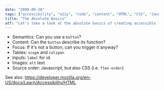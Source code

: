 ```yaml
---
date: "2099-09-28"
tags: ["accessibility", "a11y", "code", "content", "HTML", "CSS", "Javascript", "semantics"]
title: "The Absolute Basics"
atf: "Let's take a look at the absolute basics of creating accessible front-end code and content."
---
```


<ul class="solo-list">
<li>Semantics: Can you use a <code class='language-html'>button</code>?</li>
<li>Content: Can the <code class='language-html'>button</code> describe its function?</li>
<li>Focus: If it's not a button, can you trigger it anyway?</li>
<li>Tables: <code class='language-html'>scope</code> and <code class='language-html'>colspan</code></li>
<li>Inputs: <code class='language-html'>label</code> for id.</li>
<li>Images: <code class='language-html'>alt</code> text</li>
<li>Source order: Javascript, but also CSS (i.e. <code class="language-css">flex-order</code>)</li>
</ul>
See also: <a href="https://developer.mozilla.org/en-US/docs/Learn/Accessibility/HTML" target="_blank">https://developer.mozilla.org/en-US/docs/Learn/Accessibility/HTML</a>